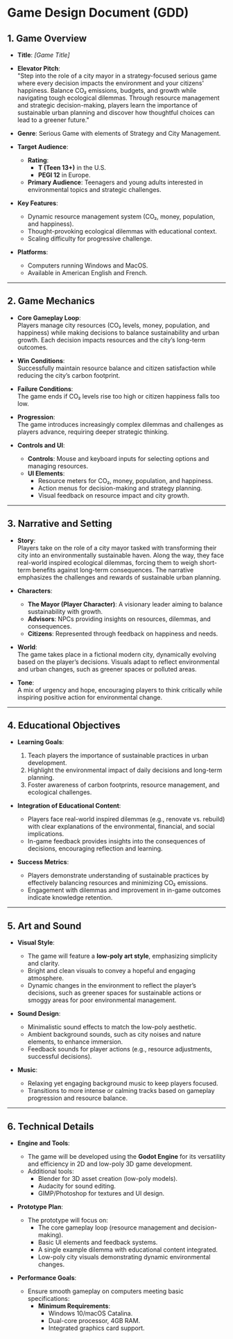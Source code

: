 # **Game Design Document (GDD)**  

## **1. Game Overview**

- **Title**: *[Game Title]*  
- **Elevator Pitch**:  
  "Step into the role of a city mayor in a strategy-focused serious game where every decision impacts the environment and your citizens' happiness. Balance CO₂ emissions, budgets, and growth while navigating tough ecological dilemmas. Through resource management and strategic decision-making, players learn the importance of sustainable urban planning and discover how thoughtful choices can lead to a greener future."

- **Genre**: Serious Game with elements of Strategy and City Management.  

- **Target Audience**:  
  - **Rating**:  
    - **T (Teen 13+)** in the U.S.  
    - **PEGI 12** in Europe.  
  - **Primary Audience**: Teenagers and young adults interested in environmental topics and strategic challenges.  

- **Key Features**:  
  - Dynamic resource management system (CO₂, money, population, and happiness).  
  - Thought-provoking ecological dilemmas with educational context.  
  - Scaling difficulty for progressive challenge.  

- **Platforms**:  
  - Computers running Windows and MacOS.  
  - Available in American English and French.    

---

## **2. Game Mechanics**

- **Core Gameplay Loop**:  
  Players manage city resources (CO₂ levels, money, population, and happiness) while making decisions to balance sustainability and urban growth. Each decision impacts resources and the city’s long-term outcomes.  

- **Win Conditions**:  
  Successfully maintain resource balance and citizen satisfaction while reducing the city’s carbon footprint.  

- **Failure Conditions**:  
  The game ends if CO₂ levels rise too high or citizen happiness falls too low.  

- **Progression**:  
  The game introduces increasingly complex dilemmas and challenges as players advance, requiring deeper strategic thinking.  

- **Controls and UI**:  
  - **Controls**: Mouse and keyboard inputs for selecting options and managing resources.  
  - **UI Elements**:  
    - Resource meters for CO₂, money, population, and happiness.  
    - Action menus for decision-making and strategy planning.  
    - Visual feedback on resource impact and city growth.  

---

## **3. Narrative and Setting**

- **Story**:  
  Players take on the role of a city mayor tasked with transforming their city into an environmentally sustainable haven. Along the way, they face real-world inspired ecological dilemmas, forcing them to weigh short-term benefits against long-term consequences. The narrative emphasizes the challenges and rewards of sustainable urban planning.

- **Characters**:  
  - **The Mayor (Player Character)**: A visionary leader aiming to balance sustainability with growth.  
  - **Advisors**: NPCs providing insights on resources, dilemmas, and consequences.  
  - **Citizens**: Represented through feedback on happiness and needs.  

- **World**:  
  The game takes place in a fictional modern city, dynamically evolving based on the player’s decisions. Visuals adapt to reflect environmental and urban changes, such as greener spaces or polluted areas.  

- **Tone**:  
  A mix of urgency and hope, encouraging players to think critically while inspiring positive action for environmental change.  

---

## **4. Educational Objectives**

- **Learning Goals**:  
  1. Teach players the importance of sustainable practices in urban development.  
  2. Highlight the environmental impact of daily decisions and long-term planning.  
  3. Foster awareness of carbon footprints, resource management, and ecological challenges.  

- **Integration of Educational Content**:  
  - Players face real-world inspired dilemmas (e.g., renovate vs. rebuild) with clear explanations of the environmental, financial, and social implications.  
  - In-game feedback provides insights into the consequences of decisions, encouraging reflection and learning.  

- **Success Metrics**:  
  - Players demonstrate understanding of sustainable practices by effectively balancing resources and minimizing CO₂ emissions.  
  - Engagement with dilemmas and improvement in in-game outcomes indicate knowledge retention.  

---

## **5. Art and Sound**

- **Visual Style**:  
  - The game will feature a **low-poly art style**, emphasizing simplicity and clarity.  
  - Bright and clean visuals to convey a hopeful and engaging atmosphere.  
  - Dynamic changes in the environment to reflect the player’s decisions, such as greener spaces for sustainable actions or smoggy areas for poor environmental management.

- **Sound Design**:  
  - Minimalistic sound effects to match the low-poly aesthetic.  
  - Ambient background sounds, such as city noises and nature elements, to enhance immersion.  
  - Feedback sounds for player actions (e.g., resource adjustments, successful decisions).  

- **Music**:  
  - Relaxing yet engaging background music to keep players focused.  
  - Transitions to more intense or calming tracks based on gameplay progression and resource balance.   

---

## **6. Technical Details**

- **Engine and Tools**:  
  - The game will be developed using the **Godot Engine** for its versatility and efficiency in 2D and low-poly 3D game development.  
  - Additional tools:  
    - Blender for 3D asset creation (low-poly models).  
    - Audacity for sound editing.  
    - GIMP/Photoshop for textures and UI design.  

- **Prototype Plan**:  
  - The prototype will focus on:  
    - The core gameplay loop (resource management and decision-making).  
    - Basic UI elements and feedback systems.  
    - A single example dilemma with educational content integrated.  
    - Low-poly city visuals demonstrating dynamic environmental changes.  

- **Performance Goals**:  
  - Ensure smooth gameplay on computers meeting basic specifications:  
    - **Minimum Requirements**:  
      - Windows 10/macOS Catalina.  
      - Dual-core processor, 4GB RAM.  
      - Integrated graphics card support.  